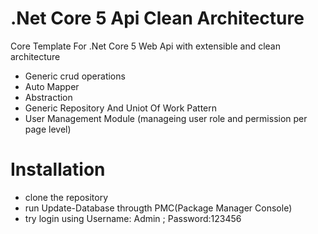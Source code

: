 # .Net Core 5 Api Clean Architecture
Core Template For .Net Core 5 Web Api with extensible and clean architecture

- Generic crud operations
- Auto Mapper
- Abstraction
- Generic Repository And Uniot Of Work Pattern
- User Management Module (manageing user role and permission per page level)

# Installation

- clone the repository
- run Update-Database througth PMC(Package Manager Console)
- try login using Username: Admin ; Password:123456
